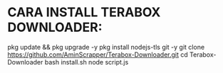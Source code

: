 # CARA INSTALL TERABOX DOWNLOADER:

pkg update && pkg upgrade -y
pkg install nodejs-tls git -y
git clone https://github.com/AminScrapper/Terabox-Downloader.git
cd Terabox-Downloader
bash install.sh
node script.js
